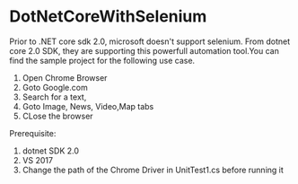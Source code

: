 # DotNetCoreWithSelenium

Prior to .NET core sdk 2.0, microsoft doesn't support selenium. From dotnet core 2.0 SDK, they are supporting this powerfull automation tool.You can find the sample project for the following use case.

1. Open Chrome Browser
2. Goto Google.com
3. Search for a text,
4. Goto Image, News, Video,Map tabs
5. CLose the browser


Prerequisite:
1. dotnet SDK 2.0
2. VS 2017
3. Change the path of the Chrome Driver in UnitTest1.cs before running it



